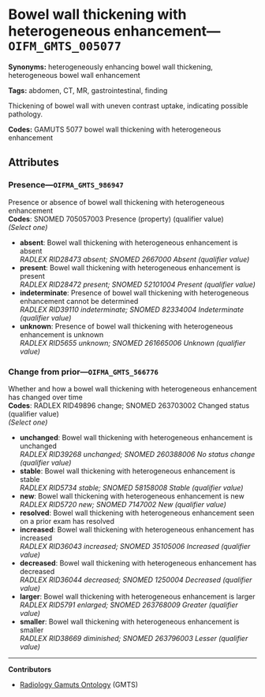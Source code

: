 # Bowel wall thickening with heterogeneous enhancement—`OIFM_GMTS_005077`

**Synonyms:** heterogeneously enhancing bowel wall thickening, heterogeneous bowel wall enhancement

**Tags:** abdomen, CT, MR, gastrointestinal, finding

Thickening of bowel wall with uneven contrast uptake, indicating possible pathology.

**Codes:** GAMUTS 5077 bowel wall thickening with heterogeneous enhancement

## Attributes

### Presence—`OIFMA_GMTS_986947`

Presence or absence of bowel wall thickening with heterogeneous enhancement  
**Codes**: SNOMED 705057003 Presence (property) (qualifier value)  
*(Select one)*

- **absent**: Bowel wall thickening with heterogeneous enhancement is absent  
_RADLEX RID28473 absent; SNOMED 2667000 Absent (qualifier value)_
- **present**: Bowel wall thickening with heterogeneous enhancement is present  
_RADLEX RID28472 present; SNOMED 52101004 Present (qualifier value)_
- **indeterminate**: Presence of bowel wall thickening with heterogeneous enhancement cannot be determined  
_RADLEX RID39110 indeterminate; SNOMED 82334004 Indeterminate (qualifier value)_
- **unknown**: Presence of bowel wall thickening with heterogeneous enhancement is unknown  
_RADLEX RID5655 unknown; SNOMED 261665006 Unknown (qualifier value)_

### Change from prior—`OIFMA_GMTS_566776`

Whether and how a bowel wall thickening with heterogeneous enhancement has changed over time  
**Codes**: RADLEX RID49896 change; SNOMED 263703002 Changed status (qualifier value)  
*(Select one)*

- **unchanged**: Bowel wall thickening with heterogeneous enhancement is unchanged  
_RADLEX RID39268 unchanged; SNOMED 260388006 No status change (qualifier value)_
- **stable**: Bowel wall thickening with heterogeneous enhancement is stable  
_RADLEX RID5734 stable; SNOMED 58158008 Stable (qualifier value)_
- **new**: Bowel wall thickening with heterogeneous enhancement is new  
_RADLEX RID5720 new; SNOMED 7147002 New (qualifier value)_
- **resolved**: Bowel wall thickening with heterogeneous enhancement seen on a prior exam has resolved  
- **increased**: Bowel wall thickening with heterogeneous enhancement has increased  
_RADLEX RID36043 increased; SNOMED 35105006 Increased (qualifier value)_
- **decreased**: Bowel wall thickening with heterogeneous enhancement has decreased  
_RADLEX RID36044 decreased; SNOMED 1250004 Decreased (qualifier value)_
- **larger**: Bowel wall thickening with heterogeneous enhancement is larger  
_RADLEX RID5791 enlarged; SNOMED 263768009 Greater (qualifier value)_
- **smaller**: Bowel wall thickening with heterogeneous enhancement is smaller  
_RADLEX RID38669 diminished; SNOMED 263796003 Lesser (qualifier value)_

---

**Contributors**

- [Radiology Gamuts Ontology](https://gamuts.net/) (GMTS)
